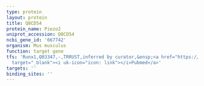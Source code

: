 ```yaml
---
type: protein
layout: protein
title: Q8CD54
protein_name: Piezo2
uniprot_accession: Q8CD54
ncbi_gene_id: '667742'
organism: Mus musculus
function: target gene
tfs: 'Runx1,Q03347,-,TRRUST,inferred by curator,&ensp;<a href="https://www.ncbi.nlm.nih.gov/pubmed/?term=23325226%5Buid%5D"
  target="_blank"><i uk-icon="icon: link"></i>Pubmed</a>'
targets: ''
binding_sites: ''
---
```

